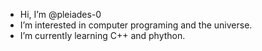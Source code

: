 -  Hi, I’m @pleiades-0
-  I’m interested in computer programing and the universe.
-  I’m currently learning C++ and phython.

<!---
pleiades-0/pleiades-0 is a ✨ special ✨ repository because its `README.md` (this file) appears on your GitHub profile.
You can click the Preview link to take a look at your changes.
--->
